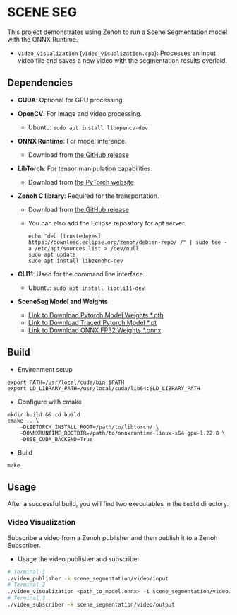 # SCENE SEG

This project demonstrates using Zenoh to run a Scene Segmentation model with the ONNX Runtime.

* `video_visualization` (`video_visualization.cpp`): Processes an input video file and saves a new video with the segmentation results overlaid.

## Dependencies

* **CUDA**: Optional for GPU processing.
* **OpenCV**: For image and video processing.
  * Ubuntu: `sudo apt install libopencv-dev`
* **ONNX Runtime**: For model inference.
  * Download from [the GitHub release](https://github.com/microsoft/onnxruntime/releases)
* **LibTorch**: For tensor manipulation capabilities.
  * Download from [the PyTorch website](https://pytorch.org/get-started/locally/)
* **Zenoh C library**: Required for the transportation.
  * Download from [the GitHub release](https://github.com/eclipse-zenoh/zenoh-c/releases)
  * You can also add the Eclipse repository for apt server.
  
    ```shell
    echo "deb [trusted=yes] https://download.eclipse.org/zenoh/debian-repo/ /" | sudo tee -a /etc/apt/sources.list > /dev/null
    sudo apt update
    sudo apt install libzenohc-dev
    ```

* **CLI11**: Used for the command line interface.
  * Ubuntu: `sudo apt install libcli11-dev`

* **SceneSeg Model and Weights**
  * [Link to Download Pytorch Model Weights *.pth](https://drive.google.com/file/d/1vCZMdtd8ZbSyHn1LCZrbNKMK7PQvJHxj/view?usp=sharing)
  * [Link to Download Traced Pytorch Model *.pt](https://drive.google.com/file/d/1G2pKrjEGLGY1ouQdNPh11N-5LlmDI7ES/view?usp=drive_link)
  * [Link to Download ONNX FP32 Weights *.onnx](https://drive.google.com/file/d/1l-dniunvYyFKvLD7k16Png3AsVTuMl9f/view?usp=drive_link)

## Build

* Environment setup

```shell
export PATH=/usr/local/cuda/bin:$PATH
export LD_LIBRARY_PATH=/usr/local/cuda/lib64:$LD_LIBRARY_PATH
```

* Configure with cmake

```shell
mkdir build && cd build
cmake .. \
    -DLIBTORCH_INSTALL_ROOT=/path/to/libtorch/ \
    -DONNXRUNTIME_ROOTDIR=/path/to/onnxruntime-linux-x64-gpu-1.22.0 \
    -DUSE_CUDA_BACKEND=True
```

* Build

```shell
make
```

## Usage

After a successful build, you will find two executables in the `build` directory.

### Video Visualization

Subscribe a video from a Zenoh publisher and then publish it to a Zenoh Subscriber.

* Usage the video publisher and subscriber

```bash
# Terminal 1
./video_publisher -k scene_segmentation/video/input
# Terminal 2
./video_visualization <path_to_model.onnx> -i scene_segmentation/video/input -o scene_segmentation/video/output
# Terminal 3
./video_subscriber -k scene_segmentation/video/output
```

